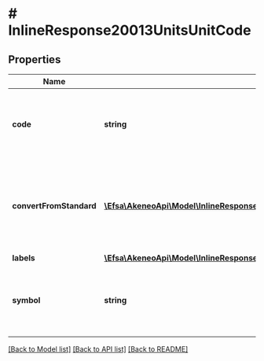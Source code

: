 # # InlineResponse20013UnitsUnitCode

## Properties

Name | Type | Description | Notes
------------ | ------------- | ------------- | -------------
**code** | **string** | Measurement unit code. More details &lt;a href&#x3D;&#39;/concepts/target-market-settings.html#focus-on-the-units&#39;&gt;here&lt;/a&gt;. | [optional]
**convertFromStandard** | [**\Efsa\AkeneoApi\Model\InlineResponse20013UnitsUnitCodeConvertFromStandard[]**](InlineResponse20013UnitsUnitCodeConvertFromStandard.md) | Calculation to convert the unit into the standard unit. More details &lt;a href&#x3D;&#39;/concepts/target-market-settings.html#focus-on-the-units&#39;&gt;here&lt;/a&gt;. | [optional]
**labels** | [**\Efsa\AkeneoApi\Model\InlineResponse20013UnitsUnitCodeLabels**](InlineResponse20013UnitsUnitCodeLabels.md) |  | [optional]
**symbol** | **string** | Measurement unit symbol. More details &lt;a href&#x3D;&#39;/concepts/target-market-settings.html#focus-on-the-units&#39;&gt;here&lt;/a&gt;. | [optional]

[[Back to Model list]](../../README.md#models) [[Back to API list]](../../README.md#endpoints) [[Back to README]](../../README.md)
